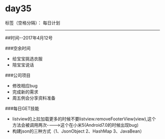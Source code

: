 # day35

标签（空格分隔）： 每日计划

---
##时间--2017年4月12号

###空余时间

* 给宝宝挑选衣服
* 陪宝宝说话

###公司项目

* 修改相应bug
* 完成新的需求
* 周五例会分享资料准备

###每日GET技能

* listview的上拉加载更多的时候不要listview.removeFooterView(view),这个方法会被调用两次---->这个在小米5(Android7.0的时候出现bug)
* 构建json的三种方式（1、JsonObject  2、HashMap  3、JavaBean）
